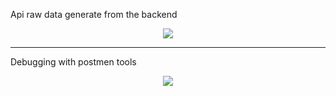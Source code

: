 <p>Api raw data generate from the backend</p>
<p align="center"><img src="https://firebasestorage.googleapis.com/v0/b/firstproject-b9c4b.appspot.com/o/Screenshot%20from%202020-01-10%2020-56-09.png?alt=media&token=4236e3e0-0030-4ab3-be48-bdf01fe05472"></p>
<hr>
<p> Debugging with postmen tools</p>
<p align="center"><img src="https://firebasestorage.googleapis.com/v0/b/firstproject-b9c4b.appspot.com/o/Screenshot%20from%202020-01-10%2020-56-09.png?alt=media&token=4236e3e0-0030-4ab3-be48-bdf01fe05472"></p>
